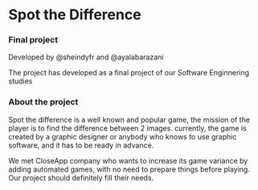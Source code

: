 # Spot the Difference
### Final project 

Developed by @sheindyfr and @ayalabarazani

The project has developed as a final project of our Software Enginnering studies

### About the project

Spot the difference is a well known and popular game, the mission of the player is to find the difference between 2 images.
currently, the game is created by a graphic designer or anybody who knows to use graphic software, and it has to be ready in advance.

We met CloseApp company who wants to increase its game variance by adding automated games, with no need to prepare things before playing.
Our project should definitely fill their needs.

